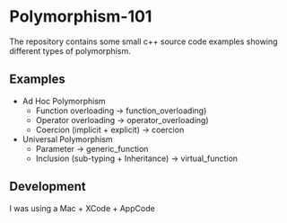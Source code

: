 # Polymorphism-101

The repository contains some small c++ source code examples showing different types of polymorphism.

## Examples

- Ad Hoc Polymorphism
  - Function overloading -> function_overloading)
  - Operator overloading -> operator_overloading)
  - Coercion (implicit + explicit) -> coercion
- Universal Polymorphism
  - Parameter  -> generic_function
  - Inclusion (sub-typing + Inheritance) -> virtual_function
  
## Development

I was using a Mac + XCode + AppCode